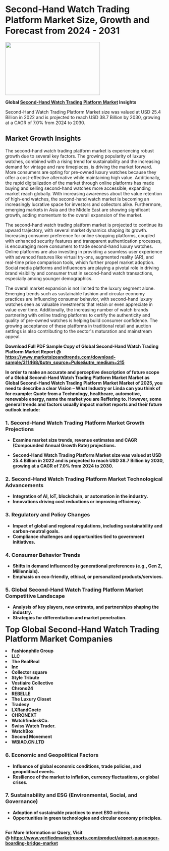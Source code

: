 <H1>Second-Hand Watch Trading Platform Market Size, Growth and Forecast from 2024 - 2031</H1><img class="aligncenter size-medium wp-image-584254" src="https://thirdeyenews.in/wp-content/uploads/2024/09/Global-Market-Research-300x168.jpeg" alt="" width="300" height="168" /><p><strong>Global&nbsp;<a href="https://www.marketsizeandtrends.com/download-sample/311468/&amp;utm_source=Pulse&amp;utm_medium=215">Second-Hand Watch Trading Platform Market</a> Insights</strong></p><p>Second-Hand Watch Trading Platform Market size was valued at USD 25.4 Billion in 2022 and is projected to reach USD 38.7 Billion by 2030, growing at a CAGR of 7.0% from 2024 to 2030.</p><p><h2>Market Growth Insights</h2> <p>The second-hand watch trading platform market is experiencing robust growth due to several key factors. The growing popularity of luxury watches, combined with a rising trend for sustainability and the increasing demand for vintage and rare timepieces, is driving the market forward. More consumers are opting for pre-owned luxury watches because they offer a cost-effective alternative while maintaining high value. Additionally, the rapid digitalization of the market through online platforms has made buying and selling second-hand watches more accessible, expanding market reach globally. With increasing awareness about the value retention of high-end watches, the second-hand watch market is becoming an increasingly lucrative space for investors and collectors alike. Furthermore, emerging markets in Asia and the Middle East are showing significant growth, adding momentum to the overall expansion of the market.</p> <p><strong></strong></p> <p>The second-hand watch trading platform market is projected to continue its upward trajectory, with several market dynamics shaping its growth. Increasing consumer preference for online shopping platforms, coupled with enhanced security features and transparent authentication processes, is encouraging more consumers to trade second-hand luxury watches. Online platforms are also investing in providing a seamless user experience with advanced features like virtual try-ons, augmented reality (AR), and real-time price comparison tools, which further propel market adoption. Social media platforms and influencers are playing a pivotal role in driving brand visibility and consumer trust in second-hand watch transactions, especially among younger demographics.</p> <p>The overall market expansion is not limited to the luxury segment alone. Emerging trends such as sustainable fashion and circular economy practices are influencing consumer behavior, with second-hand luxury watches seen as valuable investments that retain or even appreciate in value over time. Additionally, the increasing number of watch brands partnering with online trading platforms to certify the authenticity and quality of pre-owned watches is helping build consumer confidence. The growing acceptance of these platforms in traditional retail and auction settings is also contributing to the sector's maturation and mainstream appeal.</p> <p><strong></p><p><span class=""><strong>Download Full PDF Sample Copy of Global Second-Hand Watch Trading Platform Market Report</strong> @ <a href="https://www.marketsizeandtrends.com/download-sample/311468/&amp;utm_source=Pulse&amp;utm_medium=215" target="_blank">https://www.marketsizeandtrends.com/download-sample/311468/&amp;utm_source=Pulse&amp;utm_medium=215</a></span></p><p>In order to make an accurate and perceptive description of future scope of a Global&nbsp;Second-Hand Watch Trading Platform Market Market as Global&nbsp;Second-Hand Watch Trading Platform Market Market of 2025, you need to describe a clear Vision &ndash; What Industry or Linda can you think of for example: Quote from a Technology, healthcare, automotive, renewable energy, name the market you are Reffering to. However, some general trends and factors usually impact market reports and their future outlook include:</p><h3>1.&nbsp;<strong>Second-Hand Watch Trading Platform Market Growth Projections</strong></h3><ul><li>Examine market size trends, revenue estimates and CAGR (Compounded Annual Growth Rate) projections.</li><li><p>Second-Hand Watch Trading Platform Market size was valued at USD 25.4 Billion in 2022 and is projected to reach USD 38.7 Billion by 2030, growing at a CAGR of 7.0% from 2024 to 2030.</p></li></ul><h3>2.&nbsp;<strong>Second-Hand Watch Trading Platform Market Technological Advancements</strong></h3><ul><li>Integration of AI, IoT, blockchain, or automation in the industry.</li><li>Innovations driving cost reductions or improving efficiency.</li></ul><h3>3.&nbsp;<strong>Regulatory and Policy Changes</strong></h3><ul><li>Impact of global and regional regulations, including sustainability and carbon-neutral goals.</li><li>Compliance challenges and opportunities tied to government initiatives.</li></ul><h3>4.&nbsp;<strong>Consumer Behavior Trends</strong></h3><ul><li>Shifts in demand influenced by generational preferences (e.g., Gen Z, Millennials).</li><li>Emphasis on eco-friendly, ethical, or personalized products/services.</li></ul><h3>5.&nbsp;<strong>Global Second-Hand Watch Trading Platform Market Competitive Landscape</strong></h3><ul><li>Analysis of key players, new entrants, and partnerships shaping the industry.</li><li>Strategies for differentiation and market penetration.</li></ul><p data-pm-slice="1 1 []"><span style="color: inherit; font-family: inherit; font-size: 25px;">Top Global Second-Hand Watch Trading Platform Market Companies</span></p><div class="" data-test-id=""><p><li>Fashionphile Group</li><li>LLC</li><li> The RealReal</li><li>Inc</li><li> Collector square</li><li> Style Tribute</li><li> Vestiaire Collective</li><li> Chrono24</li><li> REBELLE</li><li> The Luxury Closet</li><li> Tradesy</li><li> LXRandCoetc</li><li> CHRONEXT</li><li> Watchfinder&Co.</li><li> Swiss Watch Trader.</li><li> WatchBox</li><li> Second Movement</li><li> WBIAO.CN.LTD</li></p></div><h3>6.&nbsp;<strong>Economic and Geopolitical Factors</strong></h3><ul><li>Influence of global economic conditions, trade policies, and geopolitical events.</li><li>Resilience of the market to inflation, currency fluctuations, or global crises.</li></ul><h3>7.&nbsp;<strong>Sustainability and ESG (Environmental, Social, and Governance)</strong></h3><ul><li>Adoption of sustainable practices to meet ESG criteria.</li><li>Opportunities in green technologies and circular economy principles.</li></ul><h2><strong style="font-size: 14px;">For More Information or Query, Visit @&nbsp;</strong><a style="background-color: #ffffff; font-size: 14px;" href="https://www.marketsizeandtrends.com/report/second-hand-watch-trading-platform-market/" target="_blank">https://www.verifiedmarketreports.com/product/airport-passenger-boarding-bridge-market</a></h2>
